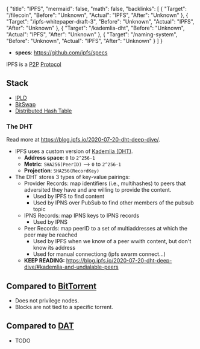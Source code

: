 {
	"title": "IPFS",
	"mermaid": false,
	"math": false,
	"backlinks": [
		{
			"Target": "/filecoin",
			"Before": "Unknown",
			"Actual": "IPFS",
			"After": "Unknown"
		},
		{
			"Target": "/ipfs-whitepaper-draft-3",
			"Before": "Unknown",
			"Actual": "IPFS",
			"After": "Unknown"
		},
		{
			"Target": "/kademlia-dht",
			"Before": "Unknown",
			"Actual": "IPFS",
			"After": "Unknown"
		},
		{
			"Target": "/naming-system",
			"Before": "Unknown",
			"Actual": "IPFS",
			"After": "Unknown"
		}
	]
}

- **specs**: https://github.com/ipfs/specs

IPFS is a [P2P](/p2p/) [Protocol](/protocol/)

## Stack

- [IPLD](/ipld/)
- [BitSwap](/bitswap/)
- [Distributed Hash Table](/distributed-hash-table/)

### The DHT

Read more at https://blog.ipfs.io/2020-07-20-dht-deep-dive/.

- IPFS uses a custom version of [Kademlia (DHT)](/kademlia-dht/).
	- **Address space**: `0` to `2^256-1`
	- **Metric**: `SHA256(PeerID)` --> `0` to `2^256-1`
	- **Projection**: `SHA256(RecordKey)`
- The DHT stores 3 types of key-value pairings:
	- Provider Records: map identifiers (i.e., multihashes) to peers that adversited they have and are willing to provide the content.
		- Used by IPFS to find content
		- Used by IPNS over PubSub to find other members of the pubsub topic
	- IPNS Records: map IPNS keys to IPNS records
		- Used by IPNS
	- Peer Records: map peerID to a set of multiaddresses at which the peer may be reached
		- Used by IPFS when we know of a peer wwith content, but don't know its address
		- Used for manual connectiong (ipfs swarm connect...)
	- **KEEP READING:** https://blog.ipfs.io/2020-07-20-dht-deep-dive/#kademlia-and-undialable-peers

## Compared to [BitTorrent](/bittorrent/)

- Does not privilege nodes.
- Blocks are not tied to a specific torrent.

## Compared to [DAT](/dat/)

- TODO

